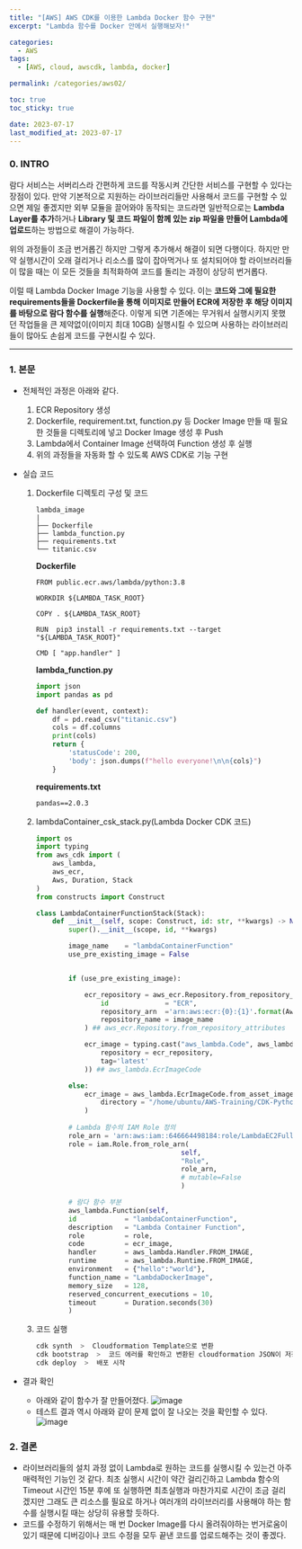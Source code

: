 ```yaml
---
title: "[AWS] AWS CDK를 이용한 Lambda Docker 함수 구현"
excerpt: "Lambda 함수를 Docker 안에서 실행해보자!"

categories:
  - AWS
tags:
  - [AWS, cloud, awscdk, lambda, docker]

permalink: /categories/aws02/

toc: true
toc_sticky: true

date: 2023-07-17
last_modified_at: 2023-07-17
---
```


### 0. INTRO
람다 서비스는 서버리스라 간편하게 코드를 작동시켜 간단한 서비스를 구현할 수 있다는 장점이 있다. 만약 기본적으로 지원하는 라이브러리들만 사용해서 코드를 구현할 수 있으면 제일 좋겠지만 외부 모듈을 끌어와야 동작되는 코드라면 일반적으로는 **Lambda Layer를 추가**하거나 **Library 및 코드 파일이 함께 있는 zip 파일을 만들어 Lambda에 업로드**하는 방법으로 해결이 가능하다.

위의 과정들이 조금 번거롭긴 하지만 그렇게 추가해서 해결이 되면 다행이다. 하지만 만약 실행시간이 오래 걸리거나 리소스를 많이 잡아먹거나 또 설치되어야 할 라이브러리들이 많을 때는 이 모든 것들을 최적화하여 코드를 돌리는 과정이 상당히 번거롭다.

이럴 때 Lambda Docker Image 기능을 사용할 수 있다. 이는 **코드와 그에 필요한 requirements들을 Dockerfile을 통해 이미지로 만들어 ECR에 저장한 후 해당 이미지를 바탕으로 람다 함수를 실행**해준다. 이렇게 되면 기존에는 무거워서 실행시키지 못했던 작업들을 큰 제약없이(이미지 최대 10GB) 실행시킬 수 있으며 사용하는 라이브러리들이 많아도 손쉽게 코드를 구현시킬 수 있다.

---
### 1. 본문

  - 전체적인 과정은 아래와 같다.
    1. ECR Repository 생성
    2. Dockerfile, requirement.txt, function.py 등 Docker Image 만들 때 필요한 것들을 디렉토리에 넣고 Docker Image 생성 후 Push
    3. Lambda에서 Container Image 선택하여 Function 생성 후 실행
    4. 위의 과정들을 자동화 할 수 있도록 AWS CDK로 기능 구현

  - 실습 코드
    1. Dockerfile 디렉토리 구성 및 코드
        
        ```
        lambda_image
        |
        ├── Dockerfile
        ├── lambda_function.py
        ├── requirements.txt
        └── titanic.csv
        ```
        **Dockerfile**
        
        ```docker
        FROM public.ecr.aws/lambda/python:3.8
        
        WORKDIR ${LAMBDA_TASK_ROOT}
        
        COPY . ${LAMBDA_TASK_ROOT}
        
        RUN  pip3 install -r requirements.txt --target "${LAMBDA_TASK_ROOT}"
        
        CMD [ "app.handler" ]
        ```
        
        **lambda_function.py**
        
        ```python
        import json
        import pandas as pd
        
        def handler(event, context):
            df = pd.read_csv("titanic.csv")
            cols = df.columns
            print(cols)
            return {
                'statusCode': 200,
                'body': json.dumps(f"hello everyone!\n\n{cols}")
            }
        ```
        **requirements.txt**
        
        ```txt
        pandas==2.0.3
        ```
    2. lambdaContainer_csk_stack.py(Lambda Docker CDK 코드)
        
        ```python
        import os
        import typing
        from aws_cdk import (
            aws_lambda,
            aws_ecr,
            Aws, Duration, Stack
        )
        from constructs import Construct
        
        class LambdaContainerFunctionStack(Stack):
            def __init__(self, scope: Construct, id: str, **kwargs) -> None:
                super().__init__(scope, id, **kwargs)

                image_name    = "lambdaContainerFunction"
                use_pre_existing_image = False


                if (use_pre_existing_image):

                    ecr_repository = aws_ecr.Repository.from_repository_attributes(self,
                        id              = "ECR",
                        repository_arn  ='arn:aws:ecr:{0}:{1}'.format(Aws.REGION, Aws.ACCOUNT_ID),
                        repository_name = image_name
                    ) ## aws_ecr.Repository.from_repository_attributes

                    ecr_image = typing.cast("aws_lambda.Code", aws_lambda.EcrImageCode(
                        repository = ecr_repository,
                        tag='latest'
                    )) ## aws_lambda.EcrImageCode

                else:
                    ecr_image = aws_lambda.EcrImageCode.from_asset_image(
                        directory = "/home/ubuntu/AWS-Training/CDK-Python/cdk_python/lambda-image",
                    )
                
                # Lambda 함수의 IAM Role 정의   
                role_arn = 'arn:aws:iam::646664498184:role/LambdaEC2FullAccessRole'
                role = iam.Role.from_role_arn(
                                            self, 
                                            "Role", 
                                            role_arn, 
                                            # mutable=False
                                            )

                # 람다 함수 부분
                aws_lambda.Function(self,
                id            = "lambdaContainerFunction",
                description   = "Lambda Container Function",
                role          = role,
                code          = ecr_image,
                handler       = aws_lambda.Handler.FROM_IMAGE,
                runtime       = aws_lambda.Runtime.FROM_IMAGE,
                environment   = {"hello":"world"},
                function_name = "LambdaDockerImage",
                memory_size   = 128,
                reserved_concurrent_executions = 10,
                timeout       = Duration.seconds(30)
                )
        ```
     3. 코드 실행
     
          ```python
          cdk synth  >  Cloudformation Template으로 변환
          cdk bootstrap  >  코드 에러를 확인하고 변환된 cloudformation JSON이 저장될 S3 경로 생성
          cdk deploy  >  배포 시작
          ```
  - 결과 확인
    - 아래와 같이 함수가 잘 만들어졌다.
    ![image](https://github.com/Hyunsoo-Ryan-Lee/action_tutorials/assets/83285291/b661e0aa-7a7b-4a22-abf1-ee32a0ec124a)  
    - 테스트 결과 역시 아래와 같이 문제 없이 잘 나오는 것을 확인할 수 있다.
    ![image](https://github.com/Hyunsoo-Ryan-Lee/action_tutorials/assets/83285291/4edf7cdb-e520-404e-8568-0d9b1809577a)

### 2. 결론
  - 라이브러리들의 설치 과정 없이 Lambda로 원하는 코드를 실행시킬 수 있는건 아주 매력적인 기능인 것 같다. 최초 실행시 시간이 약간 걸리긴하고 Lambda 함수의 Timeout 시간인 15분 후에 또 실행하면 최초실행과 마찬가지로 시간이 조금 걸리겠지만 그래도 큰 리소스를 필요로 하거나 여러개의 라이브러리를 사용해야 하는 함수를 실행시킬 때는 상당히 유용할 듯하다.
  - 코드를 수정하기 위해서는 매 번 Docker Image를 다시 올려줘야하는 번거로움이 있기 때문에 디버깅이나 코드 수정을 모두 끝낸 코드를 업로드해주는 것이 좋겠다.